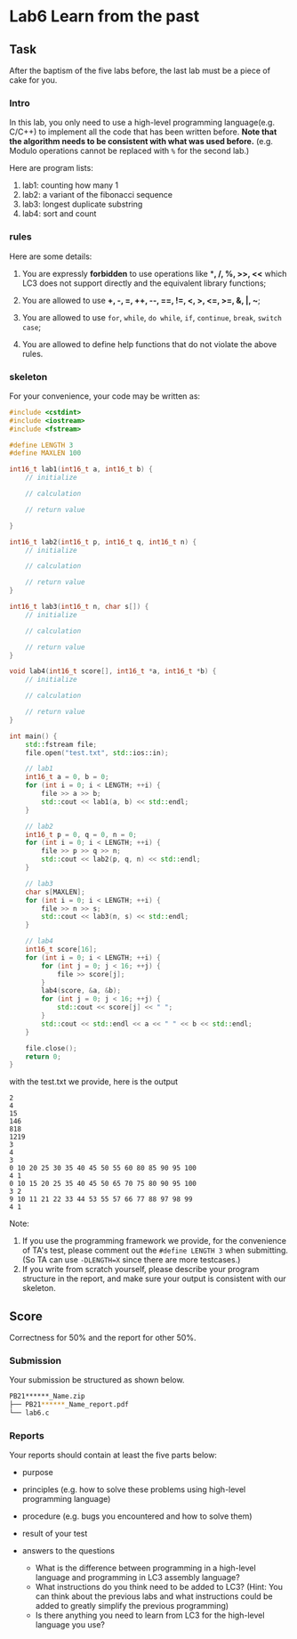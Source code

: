 # Lab6 Learn from the past

## Task

After the baptism of the five labs before, the last lab must be a piece of cake for you.

### Intro

In this lab, you only need to use a high-level programming language(e.g. C/C++) to implement all the code that has been written before. **Note that the algorithm needs to be consistent with what was used before.** (e.g. Modulo operations cannot be replaced with `%` for the second lab.)

Here are program lists:

1. lab1: counting how many 1
2. lab2: a variant of the fibonacci sequence
3. lab3: longest duplicate substring
4. lab4: sort and count

### rules

Here are some details:

1. You are expressly **forbidden** to use operations like ***, /, %, >>, <<** which LC3 does not support directly and the equivalent library functions;
2. You are allowed to use **+, -, =, ++, --, ==, !=, <, >, <=, >=, &, |, ~**;

3. You are allowed to use `for`, `while`, `do while`, `if`, `continue`, `break`, `switch case`;

4. You are allowed to define help functions that do not violate the above rules.

### skeleton

For your convenience, your code may be written as:  

```cpp
#include <cstdint>
#include <iostream>
#include <fstream>

#define LENGTH 3
#define MAXLEN 100

int16_t lab1(int16_t a, int16_t b) {
    // initialize

    // calculation

    // return value

}

int16_t lab2(int16_t p, int16_t q, int16_t n) {
    // initialize

    // calculation

    // return value
}

int16_t lab3(int16_t n, char s[]) {
    // initialize

    // calculation

    // return value
}

void lab4(int16_t score[], int16_t *a, int16_t *b) {
    // initialize

    // calculation

    // return value
}

int main() {
    std::fstream file;
    file.open("test.txt", std::ios::in);

    // lab1
    int16_t a = 0, b = 0;
    for (int i = 0; i < LENGTH; ++i) {
        file >> a >> b;
        std::cout << lab1(a, b) << std::endl;
    }

    // lab2
    int16_t p = 0, q = 0, n = 0;
    for (int i = 0; i < LENGTH; ++i) {
        file >> p >> q >> n;
        std::cout << lab2(p, q, n) << std::endl;
    }

    // lab3
    char s[MAXLEN];
    for (int i = 0; i < LENGTH; ++i) {
        file >> n >> s;
        std::cout << lab3(n, s) << std::endl;
    }

    // lab4
    int16_t score[16];
    for (int i = 0; i < LENGTH; ++i) {
        for (int j = 0; j < 16; ++j) {
            file >> score[j];
        }
        lab4(score, &a, &b);
        for (int j = 0; j < 16; ++j) {
            std::cout << score[j] << " ";
        }
        std::cout << std::endl << a << " " << b << std::endl;
    }

    file.close();
    return 0;
}
```

with the test.txt we provide, here is the output

```text
2
4
15
146
818
1219
3
4
3
0 10 20 25 30 35 40 45 50 55 60 80 85 90 95 100 
4 1
0 10 15 20 25 35 40 45 50 65 70 75 80 90 95 100 
3 2
9 10 11 21 22 33 44 53 55 57 66 77 88 97 98 99 
4 1
```

Note: 

1. If you use the programming framework we provide, for the convenience of TA's test, please comment out the `#define LENGTH 3` when submitting. (So TA can use `-DLENGTH=X` since there are more testcases.)
2. If you write from scratch yourself, please describe your program structure in the report, and make sure your output is consistent with our skeleton.

## Score

Correctness for 50% and the report for other 50%.  

### Submission  

Your submission be structured as shown below.

```bash
PB21******_Name.zip
├── PB21******_Name_report.pdf
└── lab6.c
```

### Reports

Your reports should contain at least the five parts below:

- purpose
- principles (e.g. how to solve these problems using high-level programming language)
- procedure (e.g. bugs you encountered and how to solve them)

- result of your test
- answers to the questions
  - What is the difference between programming in a high-level language and programming in LC3 assembly language?
  - What instructions do you think need to be added to LC3? (Hint: You can think about the previous labs and what instructions could be added to greatly simplify the previous programming)
  - Is there anything you need to learn from LC3 for the high-level language you use?
